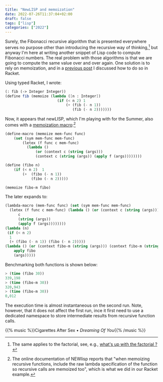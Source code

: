 ```yaml
---
title: "NewLISP and memoization"
date: 2022-07-26T11:37:04+02:00
draft: false
tags: ["lisp"]
categories: ["2022"]
---
```


Surely, the Fibonacci recursive algorithm that is presented everywhere serves no purpose other than introducing the recursive way of thinking,[^1] but anyway I'm here at writing another snippet of Lisp code to compute Fibonacci numbers. The real problem with those algorithms is that we are going to compute the same value over and over again. One solution is to rely on memoization, and in a [previous post] I discussed how to do so in Racket.

Using typed Racket, I wrote:

```scheme
(: fib (-> Integer Integer))
(define fib (memoize (lambda ([n : Integer])
                        (if (< n 2) 1
                            (+ (fib (- n 1))
                               (fib (- n 2)))))))
```

Now, it appears that newLISP, which I'm playing with for the Summer, also comes with a [memoization macro]:[^2]

```commonlisp
(define-macro (memoize mem-func func)
    (set (sym mem-func mem-func)
        (letex (f func c mem-func)
          (lambda ()
              (or (context c (string (args)))
              (context c (string (args)) (apply f (args))))))))

(define (fibo n)
    (if (< n 2)  1
        (+  (fibo (- n 1))
            (fibo (- n 2)))))

(memoize fibo-m fibo)
```

The later expands to:

```commonlisp
(lambda-macro (mem-func func) (set (sym mem-func mem-func)
  (letex (f func c mem-func) (lambda () (or (context c (string (args))) (context
      c
      (string (args))
      (apply f (args))))))))
(lambda (n)
 (if (< n 2)
  1
  (+ (fibo (- n 1)) (fibo (- n 2)))))
(lambda () (or (context fibo-m (string (args))) (context fibo-m (string (args)) (
    apply fibo
    (args)))))
```

Benchmarking both functions is shown below:

```commonlisp
> (time (fibo 30))
339,198
> (time (fibo-m 30))
320,943
> (time (fibo-m 30))
0,012
```

The execution time is almost instantaneous on the second run. Note, however, that it does not affect the first run, ince it first need to use a dedicated namespace to store intermediate results from recursive function calls.

{{% music %}}Cigarettes After Sex • _Dreaming Of You_{{% /music %}}

[^1]: The same applies to the factorial, see, e.g., [what's up with the factorial ?](https://eli.thegreenplace.net/2004/08/05/whats-up-with-the-factorial)
[^2]: The online documentation of NEWlisp reports that "when memoizing recursive functions, include the raw lambda specification of the function so recursive calls are memoized too", which is what we did in our Racket example.

[previous post]: /post/on-memoization
[memoization macro]: http://www.newlisp.org/downloads/CodePatterns.html#toc-5
